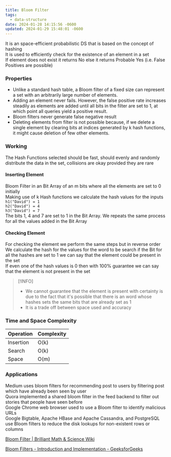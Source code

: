 ```yaml
---
title: Bloom Filter
tags:
  - data-structure
date: 2024-01-28 14:15:56 -0600
updated: 2024-01-29 15:48:01 -0600
---
```


It is an space-efficient probabilistic DS that is based on the concept of hashing  
It is used to efficiently check for the existence of an element in a set  
If element does not exist it returns No else it returns Probable Yes (i.e. False Positives are possible)

### Properties

* Unlike a standard hash table, a Bloom filter of a fixed size can represent a set with an arbitrarily large number of elements.
* Adding an element never fails. However, the false positive rate increases steadily as elements are added until all bits in the filter are set to 1, at which point all queries yield a positive result.
* Bloom filters never generate false negative result
* Deleting elements from filter is not possible because, if we delete a single element by clearing bits at indices generated by k hash functions, it might cause deletion of few other elements.

### Working

The Hash Functions selected should be fast, should evenly and randomly distribute the data in the set, collisions are okay provided they are rare

#### Inserting Element
  
Bloom Filter in an Bit Array of an m bits where all the elements are set to 0 initially  
Making use of k Hash functions we calculate the hash values for the inputs  
`h1("David") = 1`  
`h2("David") = 4`  
`h3("David") = 7`  
The bits 1, 4 and 7 are set to 1 in the Bit Array. We repeats the same process for all the values added in the Bit Array

#### Checking Element
  
For checking the element we perform the same steps but in reverse order  
We calculate the hash for the values for the word to be search if the Bit for all the hashes are set to 1 we can say that the element could be present in the set  
If even one of the hash values is 0 then with 100% guarantee we can say that the element is not present in the set

 > [!INFO]
 > * We cannot guarantee that the element is present with certainty is due to the fact that it's possible that there is an word whose hashes sets the same bits that are already set as 1
 > * It is a trade off between space used and accuracy

### Time and Space Complexity

| Operation | Complexity |
| --------- | ---------- |
| Insertion | O(k)       |
| Search    | O(k)       |
| Space     | O(m)       |

### Applications

Medium uses bloom filters for recommending post to users by filtering post which have already been seen by user  
Quora implemented a shared bloom filter in the feed backend to filter out stories that people have seen before  
Google Chrome web browser used to use a Bloom filter to identify malicious URLs  
Google Bigtable, Apache HBase and Apache Cassandra, and PostgreSQL use Bloom filters to reduce the disk lookups for non-existent rows or columns

[Bloom Filter | Brilliant Math & Science Wiki](https://brilliant.org/wiki/bloom-filter/)  

[Bloom Filters - Introduction and Implementation - GeeksforGeeks](https://www.geeksforgeeks.org/bloom-filters-introduction-and-python-implementation/)
